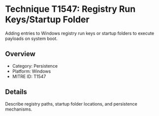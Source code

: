 # Technique T1547: Registry Run Keys/Startup Folder

Adding entries to Windows registry run keys or startup folders to execute payloads on system boot.

## Overview
- Category: Persistence
- Platform: Windows
- MITRE ID: T1547

## Details
Describe registry paths, startup folder locations, and persistence mechanisms.
